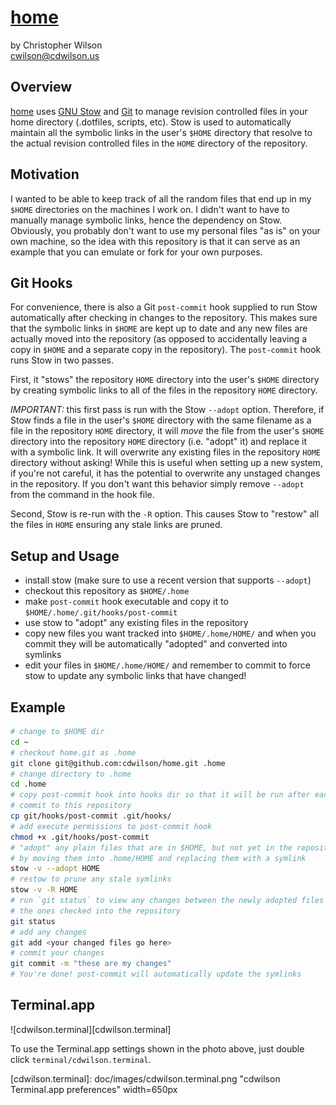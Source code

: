 [home]
====

by Christopher Wilson  
<cwilson@cdwilson.us>


Overview
--------

[home] uses [GNU Stow] and [Git] to manage revision controlled files in your
home directory (.dotfiles, scripts, etc). Stow is used to automatically
maintain all the symbolic links in the user's `$HOME` directory that resolve
to the actual revision controlled files in the `HOME` directory of the
repository.


Motivation
----------

I wanted to be able to keep track of all the random files that end up in my
`$HOME` directories on the machines I work on. I didn't want to have to
manually manage symbolic links, hence the dependency on Stow. Obviously, you
probably don't want to use my personal files "as is" on your own machine, so
the idea with this repository is that it can serve as an example that you can
emulate or fork for your own purposes.


Git Hooks
---------

For convenience, there is also a Git `post-commit` hook supplied to run Stow
automatically after checking in changes to the repository. This makes sure
that the symbolic links in `$HOME` are kept up to date and any new files are
actually moved into the repository (as opposed to accidentally leaving a copy
in `$HOME` and a separate copy in the repository). The `post-commit` hook runs
Stow in two passes.

First, it "stows" the repository `HOME` directory into the user's `$HOME`
directory by creating symbolic links to all of the files in the repository
`HOME` directory.

*IMPORTANT:* this first pass is run with the Stow `--adopt` option. Therefore,
if Stow finds a file in the user's `$HOME` directory with the same filename as
a file in the repository `HOME` directory, it will *move* the file from the
user's `$HOME` directory into the repository `HOME` directory (i.e. "adopt"
it) and replace it with a symbolic link. It will overwrite any existing files
in the repository `HOME` directory without asking! While this is useful when
setting up a new system, if you're not careful, it has the potential to
overwrite any unstaged changes in the repository. If you don't want this
behavior simply remove `--adopt` from the command in the hook file.

Second, Stow is re-run with the `-R` option. This causes Stow to
"restow" all the files in `HOME` ensuring any stale links are pruned.


Setup and Usage
---------------

* install stow (make sure to use a recent version that supports `--adopt`)
* checkout this repository as `$HOME/.home`
* make `post-commit` hook executable and copy it to `$HOME/.home/.git/hooks/post-commit`
* use stow to "adopt" any existing files in the repository
* copy new files you want tracked into `$HOME/.home/HOME/` and when you commit
  they will be automatically "adopted" and converted into symlinks
* edit your files in `$HOME/.home/HOME/` and remember to commit to force stow
  to update any symbolic links that have changed!


Example
-------

```bash
# change to $HOME dir
cd ~
# checkout home.git as .home
git clone git@github.com:cdwilson/home.git .home
# change directory to .home
cd .home
# copy post-commit hook into hooks dir so that it will be run after each
# commit to this repository
cp git/hooks/post-commit .git/hooks/
# add execute permissions to post-commit hook
chmod +x .git/hooks/post-commit
# "adopt" any plain files that are in $HOME, but not yet in the repository,
# by moving them into .home/HOME and replacing them with a symlink
stow -v --adopt HOME
# restow to prune any stale symlinks
stow -v -R HOME
# run `git status` to view any changes between the newly adopted files and
# the ones checked into the repository
git status
# add any changes
git add <your changed files go here>
# commit your changes
git commit -m "these are my changes"
# You're done! post-commit will automatically update the symlinks
```

Terminal.app
------------

![cdwilson.terminal][cdwilson.terminal]

To use the Terminal.app settings shown in the photo above, just double click `terminal/cdwilson.terminal`.


[home]: http://github.com/cdwilson/home
[GNU Stow]: http://www.gnu.org/software/stow/
[Git]: http://git-scm.com/
[cdwilson.terminal]: doc/images/cdwilson.terminal.png "cdwilson Terminal.app preferences" width=650px